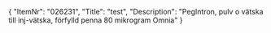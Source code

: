 {
  "ItemNr": "026231",
  "Title": "test",
  "Description": "PegIntron, pulv o vätska till inj-vätska, förfylld penna 80 mikrogram Omnia"
}